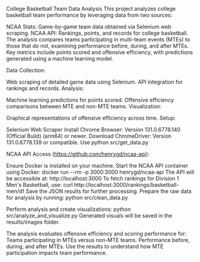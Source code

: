 College Basketball Team Data Analysis This project analyzes college basketball team performance by leveraging data from two sources:

NCAA Stats: Game-by-game team data obtained via Selenium web scraping. NCAA API: Rankings, points, and records for college basketball. The analysis compares teams participating in multi-team events (MTEs) to those that do not, examining performance before, during, and after MTEs. Key metrics include points scored and offensive efficiency, with predictions generated using a machine learning model.

Data Collection:

Web scraping of detailed game data using Selenium.
API integration for rankings and records.
Analysis:

Machine learning predictions for points scored.
Offensive efficiency comparisons between MTE and non-MTE teams.
Visualization:

Graphical representations of offensive efficiency across time.
Setup:

Selenium Web Scraper Install Chrome Browser: Version 131.0.6778.140 (Official Build) (arm64) or newer. Download ChromeDriver: Version 131.0.6778.139 or compatible. Use python src/get_data.py

NCAA API Access (https://github.com/henrygd/ncaa-api):

Ensure Docker is installed on your machine.
Start the NCAA API container using Docker: docker run --rm -p 3000:3000 henrygd/ncaa-api
The API will be accessible at: http://localhost:3000
To fetch rankings for Division 1 Men's Basketball, use: curl http://localhost:3000/rankings/basketball-men/d1
Save the JSON results for further processing.
Prepare the raw data for analysis by running: python src/clean_data.py

Perform analysis and create visualizations: python src/analyze_and_visualize.py
Generated visuals will be saved in the results/images folder.

The analysis evaluates offensive efficiency and scoring performance for: Teams participating in MTEs versus non-MTE teams. Performance before, during, and after MTEs. Use the results to understand how MTE participation impacts team performance.

